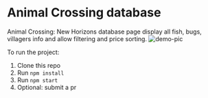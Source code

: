 
# Animal Crossing database
Animal Crossing: New Horizons database page display all fish, bugs, villagers info and allow filtering and price sorting.
![demo-pic]('./src/assets/demo.jpg')

To run the project:

1. Clone this repo
2. Run `npm install`
3. Run `npm start`
4. Optional: submit a pr

